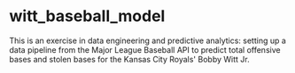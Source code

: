 # witt_baseball_model
This is an exercise in data engineering and predictive analytics: setting up a data pipeline from the Major League Baseball API to predict total offensive bases and stolen bases for the Kansas City Royals' Bobby Witt Jr.
